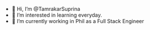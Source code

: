- 👋 Hi, I’m @TamrakarSuprina
- 👀 I’m interested in learning everyday.
- 🌱 I’m currently working in Phil as a Full Stack Engineer

<!---
TamrakarSuprina/TamrakarSuprina is a ✨ special ✨ repository because its `README.md` (this file) appears on your GitHub profile.
You can click the Preview link to take a look at your changes.
--->
